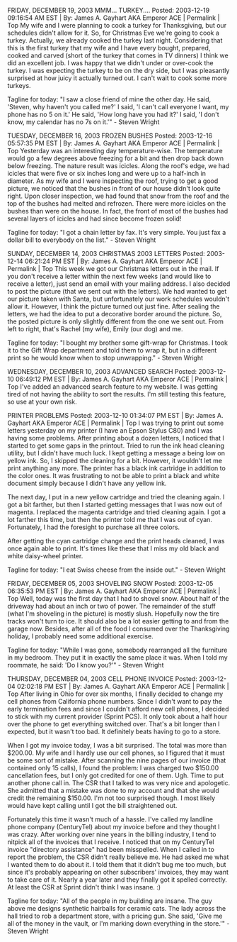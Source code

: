 FRIDAY, DECEMBER 19, 2003
MMM... TURKEY....
Posted: 2003-12-19 09:16:54 AM EST | By: James A. Gayhart AKA Emperor ACE | Permalink | Top
My wife and I were planning to cook a turkey for Thanksgiving, but our schedules didn't allow for it. So, for Christmas Eve we're going to cook a turkey. Actually, we already cooked the turkey last night. Considering that this is the first turkey that my wife and I have every bought, prepared, cooked and carved (short of the turkey that comes in TV dinners) I think we did an excellent job. I was happy that we didn't under or over-cook the turkey. I was expecting the turkey to be on the dry side, but I was pleasantly surprised at how juicy it actually turned out. I can't wait to cook some more turkeys.

Tagline for today: "I saw a close friend of mine the other day. He said, 'Steven, why haven't you called me?' I said, 'I can't call everyone I want, my phone has no 5 on it.' He said, 'How long have you had it?' I said, 'I don't know, my calendar has no 7s on it.'" - Steven Wright

TUESDAY, DECEMBER 16, 2003
FROZEN BUSHES
Posted: 2003-12-16 05:57:35 PM EST | By: James A. Gayhart AKA Emperor ACE | Permalink | Top
Yesterday was an interesting day temperature-wise. The temperature would go a few degrees above freezing for a bit and then drop back down below freezing. The nature result was icicles. Along the roof's edge, we had icicles that were five or six inches long and were up to a half-inch in diameter. As my wife and I were inspecting the roof, trying to get a good picture, we noticed that the bushes in front of our house didn't look quite right. Upon closer inspection, we had found that snow from the roof and the top of the bushes had melted and refrozen. There were more icicles on the bushes than were on the house. In fact, the front of most of the bushes had several layers of icicles and had since become frozen solid!

Tagline for today: "I got a chain letter by fax. It's very simple. You just fax a dollar bill to everybody on the list." - Steven Wright

SUNDAY, DECEMBER 14, 2003
CHRISTMAS 2003 LETTERS
Posted: 2003-12-14 06:21:24 PM EST | By: James A. Gayhart AKA Emperor ACE | Permalink | Top
This week we got our Christmas letters out in the mail. If you don't receive a letter within the next few weeks (and would like to receive a letter), just send an email with your mailing address. I also decided to post the picture (that we sent out with the letters). We had wanted to get our picture taken with Santa, but unfortunately our work schedules wouldn't allow it. However, I think the picture turned out just fine. After sealing the letters, we had the idea to put a decorative border around the picture. So, the posted picture is only slightly different from the one we sent out. From left to right, that's Rachel (my wife), Emily (our dog) and me.

Tagline for today: "I bought my brother some gift-wrap for Christmas. I took it to the Gift Wrap department and told them to wrap it, but in a different print so he would know when to stop unwrapping." - Steven Wright

WEDNESDAY, DECEMBER 10, 2003
ADVANCED SEARCH
Posted: 2003-12-10 06:49:12 PM EST | By: James A. Gayhart AKA Emperor ACE | Permalink | Top
I've added an advanced search feature to my website. I was getting tired of not having the ability to sort the results. I'm still testing this feature, so use at your own risk.

PRINTER PROBLEMS
Posted: 2003-12-10 01:34:07 PM EST | By: James A. Gayhart AKA Emperor ACE | Permalink | Top
I was trying to print out some letters yesterday on my printer (I have an Epson Stylus C80) and I was having some problems. After printing about a dozen letters, I noticed that I started to get some gaps in the printout. Tried to run the ink head cleaning utility, but I didn't have much luck. I kept getting a message a being low on yellow ink. So, I skipped the cleaning for a bit. However, it wouldn't let me print anything any more. The printer has a black ink cartridge in addition to the color ones. It was frustrating to not be able to print a black and white document simply because I didn't have any yellow ink.

The next day, I put in a new yellow cartridge and tried the cleaning again. I got a bit farther, but then I started getting messages that I was now out of magenta. I replaced the magenta cartridge and tried cleaning again. I got a lot farther this time, but then the printer told me that I was out of cyan. Fortunately, I had the foresight to purchase all three colors.

After getting the cyan cartridge change and the print heads cleaned, I was once again able to print. It's times like these that I miss my old black and white daisy-wheel printer.

Tagline for today: "I eat Swiss cheese from the inside out." - Steven Wright

FRIDAY, DECEMBER 05, 2003
SHOVELING SNOW
Posted: 2003-12-05 06:35:53 PM EST | By: James A. Gayhart AKA Emperor ACE | Permalink | Top
Well, today was the first day that I had to shovel snow. About half of the driveway had about an inch or two of power. The remainder of the stuff (what I'm shoveling in the picture) is mostly slush. Hopefully now the tire tracks won't turn to ice. It should also be a lot easier getting to and from the garage now. Besides, after all of the food I consumed over the Thanksgiving holiday, I probably need some additional exercise.

Tagline for today: "While I was gone, somebody rearranged all the furniture in my bedroom. They put it in exactly the same place it was. When I told my roommate, he said: 'Do I know you?'" - Steven Wright

THURSDAY, DECEMBER 04, 2003
CELL PHONE INVOICE
Posted: 2003-12-04 02:02:18 PM EST | By: James A. Gayhart AKA Emperor ACE | Permalink | Top
After living in Ohio for over six months, I finally decided to change my cell phones from California phone numbers. Since I didn't want to pay the early termination fees and since I couldn't afford new cell phones, I decided to stick with my current provider (Sprint PCS). It only took about a half hour over the phone to get everything switched over. That's a bit longer than I expected, but it wasn't too bad. It definitely beats having to go to a store.

When I got my invoice today, I was a bit surprised. The total was more than $200.00. My wife and I hardly use our cell phones, so I figured that it must be some sort of mistake. After scanning the nine pages of our invoice (that contained only 15 calls), I found the problem: I was charged two $150.00 cancellation fees, but I only got credited for one of them. Ugh. Time to put another phone call in. The CSR that I talked to was very nice and apologetic. She admitted that a mistake was done to my account and that she would credit the remaining $150.00. I'm not too surprised though. I most likely would have kept calling until I got the bill straightened out.

Fortunately this time it wasn't much of a hassle. I've called my landline phone company (CenturyTel) about my invoice before and they thought I was crazy. After working over nine years in the billing industry, I tend to nitpick all of the invoices that I receive. I noticed that on my CenturyTel invoice "directory assistance" had been misspelled. When I called in to report the problem, the CSR didn't really believe me. He had asked me what I wanted them to do about it. I told them that it didn't bug me too much, but since it's probably appearing on other subscribers' invoices, they may want to take care of it. Nearly a year later and they finally got it spelled correctly. At least the CSR at Sprint didn't think I was insane. :)

Tagline for today: "All of the people in my building are insane. The guy above me designs synthetic hairballs for ceramic cats. The lady across the hall tried to rob a department store, with a pricing gun. She said, 'Give me all of the money in the vault, or I'm marking down everything in the store.'" - Steven Wright